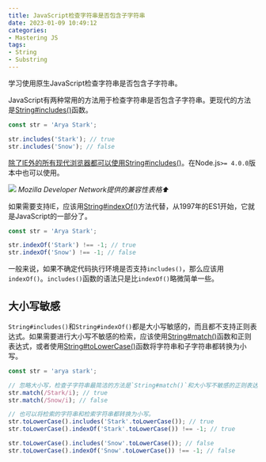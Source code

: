 ```yaml
---
title: JavaScript检查字符串是否包含子字符串
date: 2023-01-09 10:49:12
categories:
- Mastering JS
tags:
- String
- Substring
---
```


学习使用原生JavaScript检查字符串是否包含子字符串。

<!-- more -->

JavaScript有两种常用的方法用于检查字符串是否包含子字符串。更现代的方法是[String#includes()](https://developer.mozilla.org/en-US/docs/Web/JavaScript/Reference/Global_Objects/String/includes)函数。

```javascript
const str = 'Arya Stark';

str.includes('Stark'); // true
str.includes('Snow'); // false
```

[除了IE外的所有现代浏览器都可以使用String#includes()](https://developer.mozilla.org/en-US/docs/Web/JavaScript/Reference/Global_Objects/String/includes#Browser_compatibility)。在Node.js`>= 4.0.0`版本中也可以使用。

![](/post-images/check-if-a-string-contains-a-substring-in-javascript-2023-01-09-11-03-49.png)
*Mozilla Developer Network提供的兼容性表格⬆*

如果需要支持IE，应该用[String#indexOf()](https://www.w3schools.com/jsref/jsref_indexof.asp)方法代替，从1997年的ES1开始，它就是JavaScript的一部分了。

```javascript
const str = 'Arya Stark';

str.indexOf('Stark') !== -1; // true
str.indexOf('Snow') !== -1; // false
```

一般来说，如果不确定代码执行环境是否支持`includes()`，那么应该用`indexOf()`。`includes()`函数的语法只是比`indexOf()`略微简单一些。

## 大小写敏感

`String#includes()`和`String#indexOf()`都是大小写敏感的，而且都不支持正则表达式。如果需要进行大小写不敏感的检索，应该使用[String#match()](https://developer.mozilla.org/en-US/docs/Web/JavaScript/Reference/Global_Objects/String/match)函数和正则表达式，或者使用[String#toLowerCase()](https://developer.mozilla.org/en-US/docs/Web/JavaScript/Reference/Global_Objects/String/toLowerCase)函数将字符串和子字符串都转换为小写。

```javascript
const str = 'arya stark';

// 忽略大小写，检查子字符串最简洁的方法是`String#match()`和大小写不敏感的正则表达式(i)
str.match(/Stark/i); // true
str.match(/Snow/i); // false

// 也可以将检索的字符串和检索字符串都转换为小写。
str.toLowerCase().includes('Stark'.toLowerCase()); // true
str.toLowerCase().indexOf('Stark'.toLowerCase()) !== -1; // true

str.toLowerCase().includes('Snow'.toLowerCase()); // false
str.toLowerCase().indexOf('Snow'.toLowerCase()) !== -1; // false
```